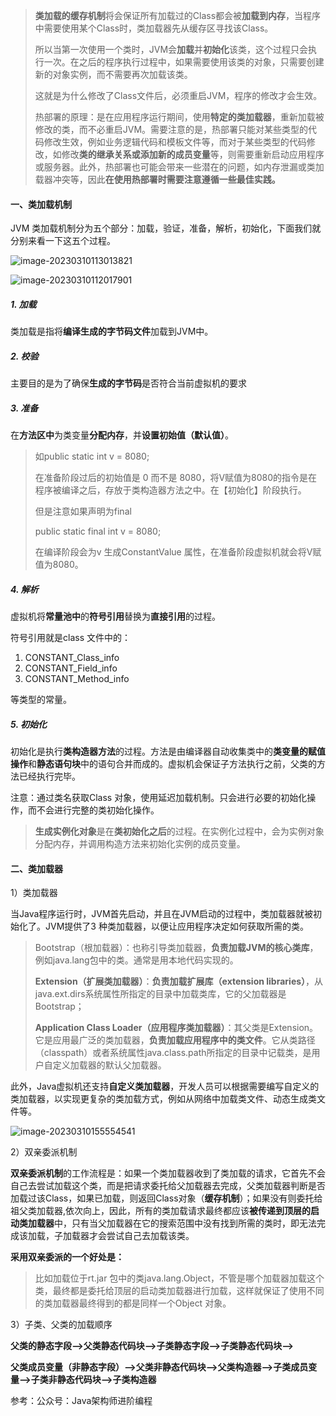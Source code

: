 > **类加载的缓存机制**将会保证所有加载过的Class都会被**加载到内存**，当程序中需要使用某个Class时，类加载器先从缓存区寻找该Class。
>
> 所以当第一次使用一个类时，JVM会**加载**并**初始化**该类，这个过程只会执行一次。在之后的程序执行过程中，如果需要使用该类的对象，只需要创建新的对象实例，而不需要再次加载该类。
>
> 这就是为什么修改了Class文件后，必须重启JVM，程序的修改才会生效。
>
> 热部署的原理：是在应用程序运行期间，使用**特定的类加载器**，重新加载被修改的类，而不必重启JVM。需要注意的是，热部署只能对某些类型的代码修改生效，例如业务逻辑代码和模板文件等，而对于某些类型的代码修改，如修改**类的继承关系或添加新的成员变量**等，则需要重新启动应用程序或服务器。此外，热部署也可能会带来一些潜在的问题，如内存泄漏或类加载器冲突等，因此**在使用热部署时需要注意遵循一些最佳实践。**

#### 一、类加载机制

JVM 类加载机制分为五个部分：加载，验证，准备，解析，初始化，下面我们就分别来看一下这五个过程。

![image-20230310113013821](https://springboot-vue-blog.oss-cn-hangzhou.aliyuncs.com/img-for-typora/image-20230310113013821.png)

![image-20230310112017901](https://springboot-vue-blog.oss-cn-hangzhou.aliyuncs.com/img-for-typora/image-20230310112017901.png)

##### 1. 加载

类加载是指将**编译生成的字节码文件**加载到JVM中。

##### 2. 校验

主要目的是为了确保**生成的字节码**是否符合当前虚拟机的要求

##### 3. 准备

在**方法区中**为类变量**分配内存**，并**设置初始值（默认值）**。

> 如public static int v = 8080;
>
> 在准备阶段过后的初始值是 0 而不是 8080，将V赋值为8080的指令是在程序被编译之后，存放于类构造器<client>方法之中。在【初始化】阶段执行。
>
> 但是注意如果声明为final
>
> public static final int v = 8080;
>
> 在编译阶段会为v 生成ConstantValue 属性，在准备阶段虚拟机就会将V赋值为8080。

##### 4. 解析

虚拟机将**常量池中**的**符号引用**替换为**直接引用**的过程。

符号引用就是class 文件中的：

1. CONSTANT_Class_info
2. CONSTANT_Field_info
3. CONSTANT_Method_info

等类型的常量。

##### 5. 初始化

初始化是执行**类构造器<client>方法**的过程。<client>方法是由编译器自动收集类中的**类变量的赋值操作**和**静态语句块**中的语句合并而成的。虚拟机会保证子<client>方法执行之前，父类的<client>方法已经执行完毕。

注意：通过类名获取Class 对象，使用延迟加载机制。只会进行必要的初始化操作，而不会进行完整的类初始化操作。

> **生成实例化对象**是在**类初始化之后**的过程。在实例化过程中，会为实例对象分配内存，并调用构造方法来初始化实例的成员变量。

#### 二、类加载器

1）类加载器

当Java程序运行时，JVM首先启动，并且在JVM启动的过程中，类加载器就被初始化了。JVM提供了3 种类加载器，以便让应用程序决定如何获取所需的类。

> Bootstrap（根加载器）：也称引导类加载器，**负责加载JVM的核心类库**，例如java.lang包中的类。通常是用本地代码实现的。
>
> **Extension（扩展类加载器）**：**负责加载扩展库（extension libraries）**，从java.ext.dirs系统属性所指定的目录中加载类库，它的父加载器是Bootstrap；
>
> **Application Class Loader（应用程序类加载器）**：其父类是Extension。它是应用最广泛的类加载器，**负责加载应用程序中的类文件**。它从类路径（classpath）或者系统属性java.class.path所指定的目录中记载类，是用户自定义加载器的默认父加载器。

此外，Java虚拟机还支持**自定义类加载器**，开发人员可以根据需要编写自定义的类加载器，以实现更复杂的类加载方式，例如从网络中加载类文件、动态生成类文件等。

![image-20230310155554541](https://springboot-vue-blog.oss-cn-hangzhou.aliyuncs.com/img-for-typora/image-20230310155554541.png)

2）双亲委派机制

**双亲委派机制**的工作流程是：如果一个类加载器收到了类加载的请求，它首先不会自己去尝试加载这个类，而是把请求委托给父加载器去完成，父类加载器判断是否加载过该Class，如果已加载，则返回Class对象（**缓存机制**）；如果没有则委托给祖父类加载器,依次向上，因此，所有的类加载请求最终都应该**被传递到顶层的启动类加载器**中，只有当父加载器在它的搜索范围中没有找到所需的类时，即无法完成该加载，子加载器才会尝试自己去加载该类。

**采用双亲委派的一个好处是：**

> 比如加载位于rt.jar 包中的类java.lang.Object，不管是哪个加载器加载这个类，最终都是委托给顶层的启动类加载器进行加载，这样就保证了使用不同的类加载器最终得到的都是同样一个Object 对象。

3）子类、父类的加载顺序

**父类的静态字段——>父类静态代码块——>子类静态字段——>子类静态代码块——>**

**父类成员变量（非静态字段）——>父类非静态代码块——>父类构造器——>子类成员变量——>子类非静态代码块——>子类构造器**



参考：公众号：Java架构师进阶编程
